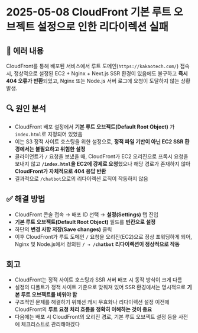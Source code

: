 # 2025-05-08 CloudFront 기본 루트 오브젝트 설정으로 인한 리다이렉션 실패

## 🐞 에러 내용

CloudFront를 통해 배포된 서비스에서 루트 도메인(`https://kakaotech.com/`) 접속 시,
정상적으로 설정된 EC2 + Nginx + Next.js SSR 환경이 있음에도 불구하고 **즉시 404 오류가 반환**되었고,
Nginx 또는 Node.js 서버 로그에 요청이 도달하지 않는 상황 발생.

## 🔍 원인 분석

* CloudFront 배포 설정에서 **기본 루트 오브젝트(Default Root Object)** 가 `index.html`로 지정되어 있었음
* 이는 S3 정적 사이트 호스팅을 위한 설정으로, **정적 파일 기반이 아닌 EC2 SSR 환경에서는 불필요하고 위험한 설정**
* 클라이언트가 `/` 요청을 보냈을 때, CloudFront가 EC2 오리진으로 프록시 요청을 보내지 않고
  **`/index.html`을 EC2에 강제로 요청**했으나 해당 경로가 존재하지 않아 **CloudFront가 자체적으로 404 응답 반환**
* 결과적으로 `/chatbot`으로의 리다이렉션 로직이 작동하지 않음

## ✅ 해결 방법

* CloudFront 콘솔 접속 → 배포 ID 선택 → **설정(Settings)** 탭 진입
* **기본 루트 오브젝트(Default Root Object)** 필드를 **빈칸으로 설정**
* 하단의 **변경 사항 저장(Save changes)** 클릭
* 이후 CloudFront가 루트 도메인 `/` 요청을 오리진(EC2)으로 정상 포워딩하게 되어,
  Nginx 및 Node.js에서 정의된 **`/ → /chatbot` 리다이렉션이 정상적으로 작동**

## 회고

* CloudFront는 정적 사이트 호스팅과 SSR 서버 배포 시 동작 방식이 크게 다름
* 설정의 디폴트가 정적 사이트 기준으로 맞춰져 있어 SSR 환경에서는 명시적으로 **기본 루트 오브젝트를 비워야 함**
* 구조적인 문제를 해결하기 위해선 캐시 무효화나 리다이렉션 설정 이전에 CloudFront의 **루트 요청 처리 흐름을 정확히 이해하는 것이 중요**
* 다음에는 배포 시 CloudFront의 오리진 경로, 기본 루트 오브젝트 설정 등을 사전에 체크리스트로 관리해야겠다


